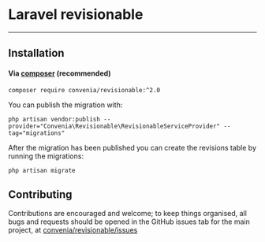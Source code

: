 # Laravel revisionable
---

## Installation

#### Via [composer](http://getcomposer.org/doc/00-intro.md) (recommended)

```
composer require convenia/revisionable:^2.0
```

You can publish the migration with:

```
php artisan vendor:publish --provider="Convenia\Revisionable\RevisionableServiceProvider" --tag="migrations"
```

After the migration has been published you can create the revisions table by running the migrations:

```php artisan migrate```

## Contributing

Contributions are encouraged and welcome; to keep things organised, all bugs and requests should be
opened in the GitHub issues tab for the main project, at [convenia/revisionable/issues](https://github.com/convenia/revisionable/issues)